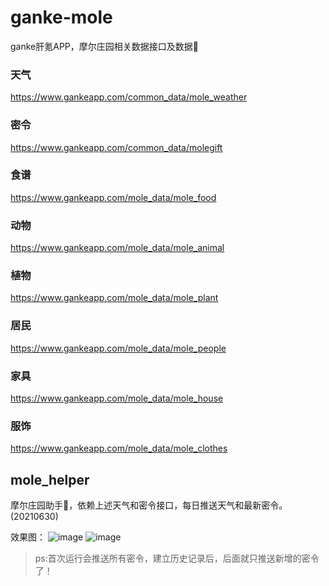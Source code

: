 # ganke-mole
ganke肝氪APP，摩尔庄园相关数据接口及数据👀


### 天气
https://www.gankeapp.com/common_data/mole_weather

### 密令
https://www.gankeapp.com/common_data/molegift

### 食谱
https://www.gankeapp.com/mole_data/mole_food

### 动物
https://www.gankeapp.com/mole_data/mole_animal

### 植物
https://www.gankeapp.com/mole_data/mole_plant

### 居民
https://www.gankeapp.com/mole_data/mole_people

### 家具
https://www.gankeapp.com/mole_data/mole_house

### 服饰
https://www.gankeapp.com/mole_data/mole_clothes


## mole_helper
摩尔庄园助手🤪，依赖上述天气和密令接口，每日推送天气和最新密令。(20210630)

效果图：
![image](https://github.com/lmj731/ganke-mole/img/01.png)
![image](https://github.com/lmj731/ganke-mole/img/02.png)
>ps:首次运行会推送所有密令，建立历史记录后，后面就只推送新增的密令了！
